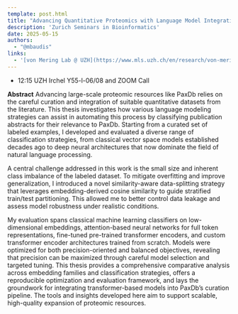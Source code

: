 ```yaml
---
template: post.html
title: "Advancing Quantitative Proteomics with Language Model Integration<br/>John Oehninger (von Mering group)"
description: 'Zurich Seminars in Bioinformatics'
date: 2025-05-15
authors:
  - "@mbaudis"
links:
  - '[von Mering Lab @ UZH](https://www.mls.uzh.ch/en/research/von-mering.html)'
---
```


* 12:15 UZH Irchel Y55-l-06/08 and ZOOM Call

**Abstract** Advancing large-scale proteomic resources like PaxDb relies on the careful curation and integration of suitable quantitative datasets from the literature. This thesis investigates how various language modeling strategies can assist in automating this process by classifying publication abstracts for their relevance to PaxDb. Starting from a curated set of labeled examples, I developed and evaluated a diverse range of classification strategies, from classical vector space models established decades ago to deep neural architectures that now dominate the field of natural language processing.<!--more-->

A central challenge addressed in this work is the small size and inherent class imbalance of the labeled dataset. To mitigate overfitting and improve generalization, I introduced a novel similarity-aware data-splitting strategy that leverages embedding-derived cosine similarity to guide stratified train/test partitioning. This allowed me to better control data leakage and assess model robustness under realistic conditions.

My evaluation spans classical machine learning classifiers on low-dimensional embeddings, attention-based neural networks for full token representations, fine-tuned pre-trained transformer encoders, and custom transformer encoder architectures trained from scratch. Models were optimized for both precision-oriented and balanced objectives, revealing that precision can be maximized through careful model selection and targeted tuning.
This thesis provides a comprehensive comparative analysis across embedding families and classification strategies, offers a reproducible optimization and evaluation framework, and lays the groundwork for integrating transformer-based models into PaxDb’s curation pipeline. The tools and insights developed here aim to support scalable, high-quality expansion of proteomic resources.